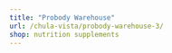 ```yaml
---
title: "Probody Warehouse"
url: /chula-vista/probody-warehouse-3/
shop: nutrition supplements
---
```


